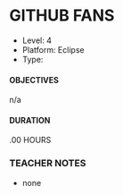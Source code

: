 # GITHUB FANS
* Level: 4
* Platform: Eclipse
* Type: 

#### OBJECTIVES
n/a

#### DURATION
.00 HOURS

### TEACHER NOTES 

* none